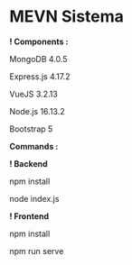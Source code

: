 # MEVN Sistema

**! Components :**

MongoDB 4.0.5

Express.js 4.17.2

VueJS 3.2.13

Node.js 16.13.2

Bootstrap 5

**Commands :**

**! Backend**

npm install

node index.js

**! Frontend**

npm install

npm run serve

